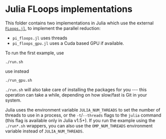 # Julia FLoops implementations

This folder contains two implementations in Julia which use the external [`FLoops.jl`](https://github.com/JuliaFolds/FLoops.jl), to implement the parallel reduction:

* `pi_floops.jl` uses threads
* `pi_floops_gpu.jl` uses a Cuda based GPU if available.

To run the first example, use
```
./run.sh
```
use instead
```
./run_gpu.sh
```
`./run.sh` will also take care of
installing the packages for you --- this operation can take a while, depending on
how slow/fast is Git in your system.

Julia uses the environment variable `JULIA_NUM_THREADS` to set the number of
threads to use in a process, or the `-t`/`--threads` flags to the `julia`
command (this flag is available only in Julia v1.5+).  If you run the example
using the `./run*.sh` wrappers, you can also use the `OMP_NUM_THREADS`
environment variable instead of `JULIA_NUM_THREADS`.
